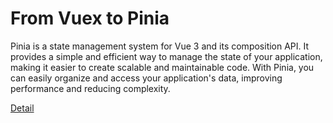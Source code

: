 # From Vuex to Pinia

Pinia is a state management system for Vue 3 and its composition API. It provides a simple and efficient way to manage the state of your application, making it easier to create scalable and maintainable code. With Pinia, you can easily organize and access your application's data, improving performance and reducing complexity. 

[Detail](https://eduitfree.com/courses/from-vuex-to-pinia)